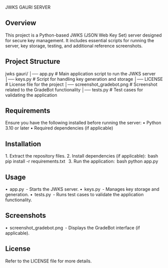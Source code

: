 JWKS GAURI SERVER

Overview
--------
This project is a Python-based JWKS (JSON Web Key Set) server designed for secure key management.
It includes essential scripts for running the server, key storage, testing, and additional reference screenshots.

Project Structure
-----------------
jwks gauri/
│── app.py                 # Main application script to run the JWKS server
│── keys.py                # Script for handling key generation and storage
│── LICENSE                # License file for the project
│── screenshot_gradebot.png # Screenshot related to the GradeBot functionality
│── tests.py               # Test cases for validating the application

Requirements
------------
Ensure you have the following installed before running the server:
•⁠  ⁠Python 3.10 or later
•⁠  ⁠Required dependencies (if applicable)

Installation
------------
1.⁠ ⁠Extract the repository files.
2.⁠ ⁠Install dependencies (if applicable):
   ⁠ bash
   pip install -r requirements.txt
    ⁠
3.⁠ ⁠Run the application:
   ⁠ bash
   python app.py
    ⁠

Usage
-----
•⁠  ⁠⁠ app.py ⁠ - Starts the JWKS server.
•⁠  ⁠⁠ keys.py ⁠ - Manages key storage and generation.
•⁠  ⁠⁠ tests.py ⁠ - Runs test cases to validate the application functionality.

Screenshots
-----------
•⁠  ⁠⁠ screenshot_gradebot.png ⁠ - Displays the GradeBot interface (if applicable).

License
-------
Refer to the LICENSE file for more details.
